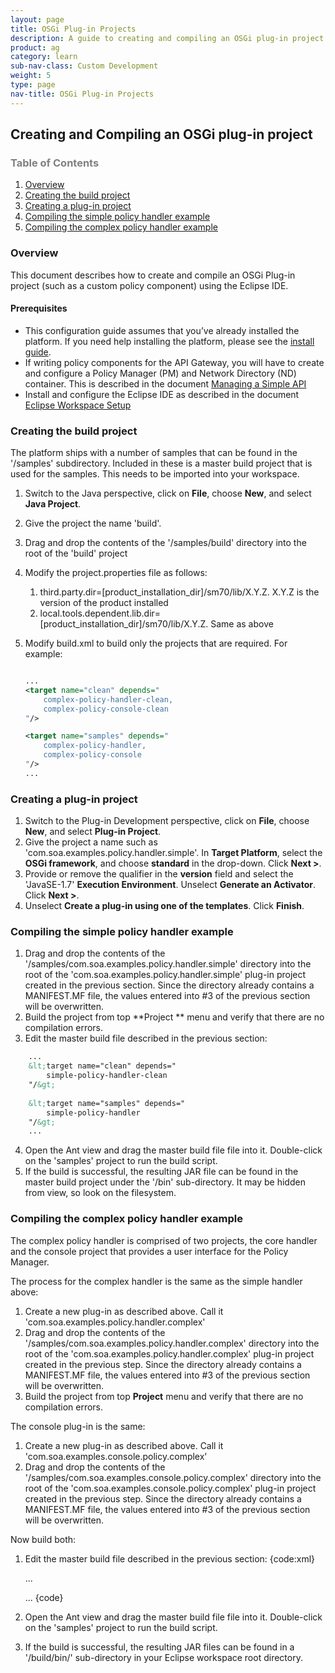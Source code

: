 ```yaml
---
layout: page
title: OSGi Plug-in Projects
description: A guide to creating and compiling an OSGi plug-in project for a custom policy
product: ag
category: learn
sub-nav-class: Custom Development
weight: 5
type: page
nav-title: OSGi Plug-in Projects
---
```


## Creating and Compiling an OSGi plug-in project

<h3 style="color: grey;">Table of Contents</h3>
<ol class="table_of_contents">
	<li><a href="#introduction">Overview</a></li>
	<li><a href="#master">Creating the build project</a></li>
	<li><a href="#project">Creating a plug-in project</a></li>
	<li><a href="#build">Compiling the simple policy handler example</a></li>
	<li><a href="#build-complex">Compiling the complex policy handler example</a></li>
</ol>

### <a name="introduction"></a>Overview

This document describes how to create and compile an OSGi Plug-in project (such as a custom policy component) using the Eclipse IDE.

#### <a name="data"></a>Prerequisites

* This configuration guide assumes that you’ve already installed the platform. If you need help installing the platform, please see the [install guide](../sp/assets/SOA_Software_Platform_Install_Guide_v70.pdf). 
* If writing policy components for the API Gateway, you will have to create and configure a Policy Manager (PM) and Network Directory (ND) container. This is described in the document [Managing a Simple API](../sp/simple-api.html#Installing)
* Install and configure the Eclipse IDE as described in the document [Eclipse Workspace Setup](../sp/eclipse-setup.html)

### <a name="master"></a>Creating the build project

The platform ships with a number of samples that can be found in the '/samples' subdirectory. Included in these is a master build project that is used for the samples. This needs to be imported into your workspace.

1. Switch to the Java perspective, click on **File**, choose **New**, and select **Java Project**. 
2. Give the project the name 'build'. 
3. Drag and drop the contents of the '/samples/build' directory into the root of the 'build' project
4. Modify the project.properties file as follows:
	1. third.party.dir=[product_installation_dir]/sm70/lib/X.Y.Z. X.Y.Z is the version of the product installed
	2. local.tools.dependent.lib.dir=[product_installation_dir]/sm70/lib/X.Y.Z. Same as above
5. Modify build.xml to build only the projects that are required. For example:
	
	```xml
	
	...
	<target name="clean" depends="
		complex-policy-handler-clean,
		complex-policy-console-clean
	"/>
	
	<target name="samples" depends="
		complex-policy-handler,
		complex-policy-console
	"/>
	...
	
	```
 
### <a name="project"></a>Creating a plug-in project

1. Switch to the Plug-in Development perspective, click on **File**, choose **New**, and select **Plug-in Project**. 
2. Give the project a name such as 'com.soa.examples.policy.handler.simple'. In **Target Platform**, select the **OSGi framework**, and choose **standard** in the drop-down. Click **Next >**.
3. Provide or remove the qualifier in the **version** field and select the 'JavaSE-1.7' **Execution Environment**. Unselect **Generate an Activator**. Click **Next >**.
4. Unselect **Create a plug-in using one of the templates**. Click **Finish**.

### <a name="build"></a>Compiling the simple policy handler example

1. Drag and drop the contents of the '/samples/com.soa.examples.policy.handler.simple' directory into the root of the 'com.soa.examples.policy.handler.simple' plug-in project created in the previous section. Since the directory already contains a MANIFEST.MF file, the values entered into #3 of the previous section will be overwritten.
2. Build the project from top **Project ** menu and verify that there are no compilation errors.
3. Edit the master build file described in the previous section:

~~~ xml
	...
	&lt;target name="clean" depends="
		simple-policy-handler-clean
	"/&gt;
	
	&lt;target name="samples" depends="
		simple-policy-handler
	"/&gt;
	...
~~~

4. Open the Ant view and drag the master build file file into it. Double-click on the 'samples' project to run the build script.
4. If the build is successful, the resulting JAR file can be found in the master build project under the '/bin' sub-directory. It may be hidden from view, so look on the filesystem.

### <a name="build-complex"></a>Compiling the complex policy handler example

The complex policy handler is comprised of two projects, the core handler and the console project that provides a user interface for the Policy Manager.

The process for the complex handler is the same as the simple handler above:

1. Create a new plug-in as described above. Call it 'com.soa.examples.policy.handler.complex'
2. Drag and drop the contents of the '/samples/com.soa.examples.policy.handler.complex' directory into the root of the 'com.soa.examples.policy.handler.complex' plug-in project created in the previous step. Since the directory already contains a MANIFEST.MF file, the values entered into #3 of the previous section will be overwritten.
3. Build the project from top **Project** menu and verify that there are no compilation errors.

The console plug-in is the same:

1. Create a new plug-in as described above. Call it 'com.soa.examples.console.policy.complex'
2. Drag and drop the contents of the '/samples/com.soa.examples.console.policy.complex' directory into the root of the 'com.soa.examples.console.policy.complex' plug-in project created in the previous step. Since the directory already contains a MANIFEST.MF file, the values entered into #3 of the previous section will be overwritten.

Now build both:

1. Edit the master build file described in the previous section:
	{code:xml}

	...
	<target name="clean" depends="
		complex-policy-handler-clean,
		complex-policy-console-clean
	"/>
	
	<target name="samples" depends="
		complex-policy-handler,
		complex-policy-console
	"/>
	...
	{code}

2. Open the Ant view and drag the master build file file into it. Double-click on the 'samples' project to run the build script.
3. If the build is successful, the resulting JAR files can be found in a '/build/bin/' sub-directory in your Eclipse workspace root directory.
